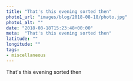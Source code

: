 ```yaml
---
title: "That's this evening sorted then"
photo1_url: "images/blog/2018-08-18/photo.jpg"
photo1_alt: ""
date: "2018-08-18T15:23:48+00:00"
meta:  "That's this evening sorted then"
latitude: ""
longitude: ""
tags:
- miscellaneous
---
```

That's this evening sorted then
